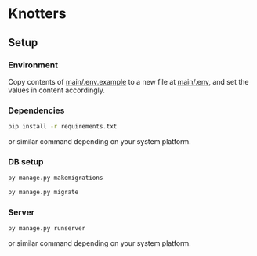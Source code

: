 # Knotters

## Setup

### Environment

Copy contents of [main/.env.example](main/.env.example) to a new file at [main/.env](main/.env), and set the values in content accordingly.

### Dependencies

```bash
pip install -r requirements.txt
```

or similar command depending on your system platform.

### DB setup

```bash
py manage.py makemigrations
```

```bash
py manage.py migrate
```

### Server

```bash
py manage.py runserver
```

or similar command depending on your system platform.
